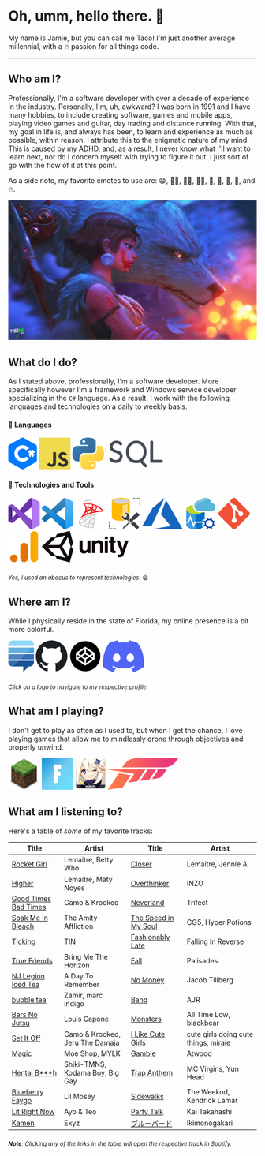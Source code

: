 # Oh, umm, hello there. 👋
My name is Jamie, but you can call me Taco! I'm just another average millennial, with a 🔥 passion for all things code.

---
## Who am I?
Professionally, I'm a software developer with over a decade of experience in the industry. Personally, I'm, uh, awkward? I was born in 1991 and I have many hobbies, to include creating software, games and mobile apps, playing video games and guitar, day trading and distance running. With that, my goal in life is, and always has been, to learn and experience as much as possible, within reason. I attribute this to the enigmatic nature of my mind. This is caused by my ADHD, and, as a result, I never know what I'll want to learn next, nor do I concern myself with trying to figure it out. I just sort of go with the flow of it at this point.

As a side note, my favorite emotes to use are: 😁, 🙋‍♀️, 🤦‍♀️, 👩‍🔧, 🦄, 🦥, 🌸, 🌊, and 🔥.

[![C#](https://raw.githubusercontent.com/tacosontitan/tacosontitan/master/images/header.jpg)]()

## What do I do?
As I stated above, professionally, I'm a software developer. More specifically however I'm a framework and Windows service developer specializing in the `C#` language. As a result, I work with the following languages and technologies on a daily to weekly basis.

#### :speech_balloon: Languages

[![C#](https://raw.githubusercontent.com/tacosontitan/tacosontitan/master/icons/c-sharp.png)]()
[![JavaScript](https://raw.githubusercontent.com/tacosontitan/tacosontitan/master/icons/javascript.png)]()
[![Python](https://raw.githubusercontent.com/tacosontitan/tacosontitan/master/icons/python.png)]()
[![SQL](https://raw.githubusercontent.com/tacosontitan/tacosontitan/master/icons/sql.png)]()

#### :abacus: Technologies and Tools

[![Visual Studio](https://raw.githubusercontent.com/tacosontitan/tacosontitan/master/icons/visual-studio.png)]()
[![Visual Studio Code](https://raw.githubusercontent.com/tacosontitan/tacosontitan/master/icons/vs-code.png)]()
[![SQL Server](https://raw.githubusercontent.com/tacosontitan/tacosontitan/master/icons/sql-server.png)]()
[![SSMS](https://raw.githubusercontent.com/tacosontitan/tacosontitan/master/icons/ssms.png)]()
[![Azure](https://raw.githubusercontent.com/tacosontitan/tacosontitan/master/icons/azure.png)]()
[![Azure Data Studio](https://raw.githubusercontent.com/tacosontitan/tacosontitan/master/icons/azure-data-studio.png)]()
[![Git](https://raw.githubusercontent.com/tacosontitan/tacosontitan/master/icons/git.png)]()
[![Google Analytics](https://raw.githubusercontent.com/tacosontitan/tacosontitan/master/icons/google-analytics.png)]()
[![Unity](https://raw.githubusercontent.com/tacosontitan/tacosontitan/master/icons/unity.png)]()

<sub>*Yes, I used an abacus to represent technologies.* 😁</sub>

## Where am I?
While I physically reside in the state of Florida, my online presence is a bit more colorful.

[![Stack Exchange](https://raw.githubusercontent.com/tacosontitan/tacosontitan/master/icons/stack-exchange.png)](https://stackexchange.com/users/13342919/taco-%e3%82%bf%e3%82%b3%e3%82%b9)
[![GitHub](https://raw.githubusercontent.com/tacosontitan/tacosontitan/master/icons/github.png)](https://github.com/tacosontitan)
[![Codepen](https://raw.githubusercontent.com/tacosontitan/tacosontitan/master/icons/codepen.png)](https://codepen.io/tacosontitan)
[![Discord](https://raw.githubusercontent.com/tacosontitan/tacosontitan/master/icons/discord.png)](https://discord.gg/9taXGnEs)

<sub>*Click on a logo to navigate to my respective profile.*</sub>

## What am I playing?
I don't get to play as often as I used to, but when I get the chance, I love playing games that allow me to mindlessly drone through objectives and properly unwind.

[![Minecraft](https://raw.githubusercontent.com/tacosontitan/tacosontitan/master/icons/minecraft.png)]()
[![Fortnite](https://raw.githubusercontent.com/tacosontitan/tacosontitan/master/icons/fortnite.png)]()
[![Genshin Impact](https://raw.githubusercontent.com/tacosontitan/tacosontitan/master/icons/genshin.png)]()
[![Forza Horizon 4](https://raw.githubusercontent.com/tacosontitan/tacosontitan/master/icons/forza.png)]()

## What am I listening to?
Here's a table of *some* of my favorite tracks:

Title | Artist | Title | Artist
------------ | ------------- | ------------- | -------------
[Rocket Girl](https://open.spotify.com/track/4wvj3LqF8EqGxoNc1FIbHr?si=b40848f99b8b4870) | Lemaitre, Betty Who | [Closer](https://open.spotify.com/track/3h5IIiL9vK5aR0DZO6jD7D?si=2b05218946504869) | Lemaitre, Jennie A.
[Higher](https://open.spotify.com/track/2jIMtd2GaUesi6u3hO2Anb?si=d9cdbd30e9bd47e0) | Lemaitre, Maty Noyes | [Overthinker](https://open.spotify.com/track/4K9xid96G3YmIvQZXN9SXg?si=8dde0c3238724804) | INZO
[Good Times Bad Times](https://open.spotify.com/track/44nRLXNwTmTIV7Zk7lRol5?si=de1fabedfb6c4098) | Camo & Krooked | [Neverland](https://open.spotify.com/track/5m0uWrm9gp38F81BR6sNvd?si=0bba517e1d7f4ba6) | Trifect
[Soak Me In Bleach](https://open.spotify.com/track/1oB9nCQ3Qm1B1ArD1TAg0R?si=25be84dd6aaa47e2) | The Amity Affliction | [The Speed in My Soul](https://open.spotify.com/track/1YKuyBE345bnC4hkZOGAXT?si=1feac0eaab2743c6) | CG5, Hyper Potions
[Ticking](https://open.spotify.com/track/1t7ZwPiCYLOi1xlP235GRa?si=675b5aaf5ea4404e) | TIN | [Fashionably Late](https://open.spotify.com/track/5JUufCEin0aXyFLXCzJbUL?si=e97da6c734534a72) | Falling In Reverse
[True Friends](https://open.spotify.com/track/1KTJmfwrk5pYqsi9mkY3nT?si=8c91f319cb9e4731) | Bring Me The Horizon | [Fall](https://open.spotify.com/track/4o2mXUsityYafHUt0kWjFx?si=932b0c7a847c47c6) | Palisades
[NJ Legion Iced Tea](https://open.spotify.com/track/6KyOCzf2A2jjROH4ZokTEw?si=aba1de19645c4180) | A Day To Remember | [No Money](https://open.spotify.com/track/1XyzgYZpyAeM0x1UG6VJF8?si=e9d46a13ecf5400b) | Jacob Tillberg
[bubble tea](https://open.spotify.com/track/30r61ftxU9BKOYmHbPPGdG?si=7c2e337a86854a47) | Zamir, marc indigo | [Bang](https://open.spotify.com/track/53BHUFdQphHiZUUG3nx9zn?si=c866003a9bd84991) | AJR
[Bars No Jutsu](https://open.spotify.com/track/5H9VMgnzuU62NYzWdJlqae?si=cf15fe99a3cb4f1a) | Louis Capone | [Monsters](https://open.spotify.com/track/0tyR7Bu9P086aWBFZ4QJoo?si=c5cf6a00d90d494e) | All Time Low, blackbear
[Set It Off](https://open.spotify.com/track/0E0kfeUYrxB9mlv5vOSKU7?si=d421a946c0a7439f) | Camo & Krooked, Jeru The Damaja | [I Like Cute Girls](https://open.spotify.com/track/6pbWDtVZYrpCx6YDQvDS3J?si=a55a82ce31074786) | cute girls doing cute things, miraie
[Magic](https://open.spotify.com/track/4vDiYZOAGrt2eS3IYtkcgv?si=e39e471e9cb34ef8) | Moe Shop, MYLK | [Gamble](https://open.spotify.com/track/52YpJnGOBr9kQhtRKokVxw?si=48fa8c246e294e45) | Atwood
[Hentai B***h](https://open.spotify.com/track/38yqKz2oVyauelwQVHvL2I?si=0578bf62cb0d41be) | Shiki-TMNS, Kodama Boy, Big Gay | [Trap Anthem](https://open.spotify.com/track/0CJgUQ8UemK2htS73Ye5U8?si=22bf8fb6b53b44a9) | MC Virgins, Yun Head
[Blueberry Faygo](https://open.spotify.com/track/22LAwLoDA5b4AaGSkg6bKW?si=32a1e3d9fb8b42ac) | Lil Mosey | [Sidewalks](https://open.spotify.com/track/4h90qkbnW1Qq6pBhoPvwko?si=609ed10994fb4ef7) | The Weeknd, Kendrick Lamar
[Lit Right Now](https://open.spotify.com/track/3ROfLScNbTGtKdjEzbx74b?si=67fb1d2622624ebd) | Ayo & Teo | [Party Talk](https://open.spotify.com/track/4zTmlIwRUwtVwBzUjb4FOb?si=38c6dccbb39b4dac) | Kai Takahashi
[Kamen](https://open.spotify.com/track/5eNGz9DIz9ArlFKNH9GhUm?si=665a45abbcc44c65) | Exyz | [ブルーバード](https://open.spotify.com/track/2XpV9sHBexcNrz0Gyf3l18?si=223a7a60980c4ed8) | Ikimonogakari

<sub>***Note**: Clicking any of the links in the table will open the respective track in Spotify.*</sub>
